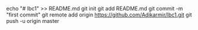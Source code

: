 
echo "# lbc1" >> README.md
git init
git add README.md
git commit -m "first commit"
git remote add origin https://github.com/Adikarmir/lbc1.git
git push -u origin master
                
